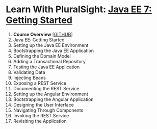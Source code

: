 # Learn With PluralSight: [Java EE 7: Getting Started][course]

1. **Course Overview** [[GITHUB][m01.gh]]
2. Java EE: Getting Started
3. Setting up the Java EE Environment
4. Bootstrapping the Java EE Application
5. Defining the Domain Model
6. Adding a Transactional Repository
7. Testing the Java EE Application
8. Validating Data
9. Injecting Beans
10. Exposing a REST Service
11. Documenting the REST Service
12. Setting up the Angular Environment
13. Bootstrapping the Angular Application
14. Designing the User Interface
15. Navigating Through Components
16. Invoking the REST Service
17. Revisiting the Application

[course]: https://app.pluralsight.com/library/courses/java-ee-getting-started

[m01.gh]: https://github.com/reinielfc/lrn-ps-jee7-getting-started/tree/main
[m02]: 02-JavaEe-GettingStarted
[m03]: 03-SettingUpTheJavaEeEnvironment
[m04]: 04-BootstrappingTheJavaEeApplication
[m05]: 05-DefiningTheDomainModel
[m06]: 06-AddingATransactionalRepositoryzoom
[m07]: 07-TestingTheJavaEeApplication
[m08]: 08-ValidatingData
[m09]: 09-InjectingBeans
[m10]: 10-ExposingARestService
[m11]: 11-DocumentingTheRestService
[m12]: 12-SettingUpTheAngularEnvironment
[m13]: 13-BootstrappingTheAngularApplication
[m14]: 14-DesigningTheUserInterface
[m15]: 15-NavigatingThroughComponents
[m16]: 16-InvokingTheRestService
[m17]: 17-RevisitingTheApplication